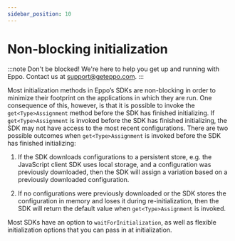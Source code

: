 ```yaml
---
sidebar_position: 10
---
```


# Non-blocking initialization

:::note
Don't be blocked! We're here to help you get up and running with Eppo. Contact us at [support@geteppo.com](mailto:support@geteppo.com).
:::

Most initialization methods in Eppo’s SDKs are non-blocking in order to minimize their footprint on the applications in which they are run. One consequence of this, however, is that it is possible to invoke the `get<Type>Assignment` method before the SDK has finished initializing. If `get<Type>Assignment` is invoked before the SDK has finished initializing, the SDK may not have access to the most recent configurations. There are two possible outcomes when `get<Type>Assignment` is invoked before the SDK has finished initializing:

1. If the SDK downloads configurations to a persistent store, e.g. the JavaScript client SDK uses local storage, and a configuration was previously downloaded, then the SDK will assign a variation based on a previously downloaded configuration.

2. If no configurations were previously downloaded or the SDK stores the configuration in memory and loses it during re-initialization, then the SDK will return the default value when `get<Type>Assignment` is invoked.

Most SDKs have an option to `waitForInitialization`, as well as flexible initialization options that you can pass in at initialization.

